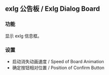 ## exlg 公告板 / Exlg Dialog Board

### 功能
显示 exlg 信息框。

### 设置
 - 启动消失动画速度 / Speed of Board Animation
 - 确定按钮相对位置 / Position of Confirm Button